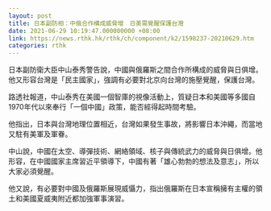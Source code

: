 ```yaml
---
layout: post
title: 日本副防相：中俄合作構成威脅增　日美需覺醒保護台灣
date: 2021-06-29 10:19:47.000000000 +08:00
link: https://news.rthk.hk/rthk/ch/component/k2/1598237-20210629.htm
categories: rthk
---
```


日本副防衛大臣中山泰秀警告說，中國與俄羅斯之間合作所構成的威脅與日俱增。他又形容台灣是「民主國家」，強調有必要對北京向台灣的施壓覺醒，保護台灣。

路透社報道，中山泰秀在美國一個智庫的視像活動上，質疑日本和美國等多國自1970年代以來奉行「一個中國」政策，能否經得起時間考驗。

他指出，日本與台灣地理位置相近，台灣如果發生事故，將影響日本沖繩，而當地又駐有美軍及軍眷。

中山說，中國在太空、導彈技術、網絡領域、核子與傳統武力的威脅與日俱增。他形容，在中國國家主席習近平領導下，中國有著「雄心勃勃的想法及意志」，所以大家必須覺醒。

他又說，有必要對中國及俄羅斯展現威懾力，指出俄羅斯在日本宣稱擁有主權的領土和美國夏威夷附近都加強軍事演習。
